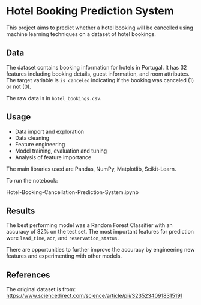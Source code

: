 # Hotel Booking Prediction System

This project aims to predict whether a hotel booking will be cancelled using machine learning techniques on a dataset of hotel bookings.

## Data

The dataset contains booking information for hotels in Portugal. It has 32 features including booking details, guest information, and room attributes. The target variable is `is_canceled` indicating if the booking was canceled (1) or not (0). 

The raw data is in `hotel_bookings.csv`.

## Usage

- Data import and exploration
- Data cleaning 
- Feature engineering
- Model training, evaluation and tuning
- Analysis of feature importance

The main libraries used are Pandas, NumPy, Matplotlib, Scikit-Learn.

To run the notebook:

Hotel-Booking-Cancellation-Prediction-System.ipynb

## Results

The best performing model was a Random Forest Classifier with an accuracy of 82% on the test set. The most important features for prediction were `lead_time`, `adr`, and `reservation_status`.

There are opportunities to further improve the accuracy by engineering new features and experimenting with other models.

## References

The original dataset is from:
https://www.sciencedirect.com/science/article/pii/S2352340918315191
